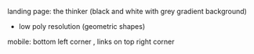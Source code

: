 landing page: the thinker (black and white with grey gradient background)

- low poly resolution (geometric shapes)

mobile: bottom left corner , links on top right corner
